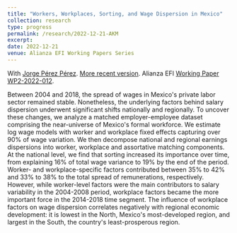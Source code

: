 ```yaml
---
title: "Workers, Workplaces, Sorting, and Wage Dispersion in Mexico"
collection: research
type: progress
permalink: /research/2022-12-21-AKM
excerpt:
date: 2022-12-21
venue: Alianza EFI Working Papers Series
---
```


With [Jorge Pérez Pérez](https://jorgeperezperez.com/). [More recent version](http://jgnunol.github.io/files/files/PerezNunoAKM20221221.pdf). Alianza EFI [Working Paper WP2-2022-012](https://alianzaefi.com/download/the-contribution-of-workers-workplaces-and-sorting-to-wage-inequality-in-mexico/).

Between 2004 and 2018, the spread of wages in Mexico's private labor sector remained stable. Nonetheless, the underlying factors behind salary dispersion underwent significant shifts nationally and regionally. To uncover these changes, we analyze a matched employer-employee dataset comprising the near-universe of Mexico's formal workforce. We estimate log wage models with worker and workplace fixed effects capturing over 90% of wage variation. We then decompose national and regional earnings dispersions into worker, workplace and assortative matching components. At the national level, we find that sorting increased its importance over time, from explaining 16% of total wage variance to 19\% by the end of the period. Worker- and workplace-specific factors contributed between 35% to 42% and  33% to 38% to the total spread of remunerations,  respectively. However, while worker-level factors were the main contributors to salary variability in the 2004-2008 period, workplace factors became the more important force in the 2014-2018 time segment. The influence of workplace factors on wage dispersion correlates negatively with regional economic development: it is lowest in the North, Mexico's most-developed region, and largest in the South, the country's least-prosperous region.

